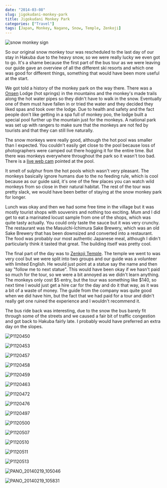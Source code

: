 ```yaml
---
date: "2014-03-08"
slug: jigokudani-monkey-park
title: Jigokudani Monkey Park
categories: ["Travel"]
tags: [Japan, Monkey, Nagano, Snow, Temple, Zenkoji]
---
```


![snow monkey sign](snow-monkey-sign.jpg)

So our original snow monkey tour was rescheduled to the last day of our stay in Hakuba due to the heavy snow, so we were really lucky we even got to go. It's a shame because the first part of the bus tour as we were leaving our guide gave an overview of all the different ski resorts and which one was good for different things, something that would have been more useful at the start.

We got told a history of the monkey park on the way there. There was a [Onsen](http://en.wikipedia.org/wiki/Onsen) Lodge (hot springs) in the mountains and the monkey's made trails along the hot water pipes so they didn't have to walk in the snow. Eventually one of them must have fallen in or tried the water and they decided they liked spas and took over the lodge. Due to health and safety and the fact people don't like getting in a spa full of monkey poo, the lodge built a special pool further up the mountain just for the monkeys. A national park was set up with rangers to make sure that the monkeys are not fed by tourists and that they can still live naturally.

The snow monkeys were really good, although the hot pool was smaller than I expected. You couldn't easily get close to the pool because loss of photographers were camped out there hogging it for the entire time. But there was monkeys everywhere throughout the park so it wasn't too bad. There is a [live web cam](http://www.jigokudani-yaenkoen.co.jp/livecam/monkey/index.htm) pointed at the pool.

It smelt of sulphur from the hot pools which wasn't very pleasant. The monkeys basically ignore humans due to the no feeding rule, which is cool because as our guide said, it's one of the few places you can watch wild monkeys from so close in their natural habitat.
The rest of the tour was pretty slack, we would have been better of staying at the snow monkey park for longer.

Lunch was okay and then we had some free time in the village but it was mostly tourist shops with souvenirs and nothing too exciting. Mum and I did get to eat a marinated locust sample from one of the shops, which was quite tasty actually. You could only taste the sauce but it was very crunchy. The restaurant was the Masuichi-Ichimura Sake Brewery, which was an old Sake Brewery that has been downsized and converted into a restaurant. The food was probably our most authentic Japanese meal, although I didn't particularly think it tasted that great. The building itself was pretty cool.

The final part of the day was to [Zenkoji Temple](http://en.wikipedia.org/wiki/Zenk%C5%8D-ji). The temple we went to was very cool but we were split into two groups and our guide was a volunteer with limited English. He would just point at a statue say the name and then say "follow me to next statue". This would have been okay if we hasn't paid so much for the tour, so we were a bit annoyed as we didn't learn anything. The monkeys only cost $5 entry, but the tour was something like $140, so next time I would just get a hire car for the day and do it that way, as it was a bit of a waste of money. The guide from the company was quite good when we did have him, but the fact that we had paid for a tour and didn't really get one ruined the experience and I wouldn't recommend it.

The bus ride back was interesting, due to the snow the bus barely fit through some of the streets and we caused a fair bit of traffic congestion and got back to Hakuba fairly late. I probably would have preferred an extra day on the slopes.

![P1120450](p1120450.jpg)

![P1120453](p1120453.jpg)

![P1120457](p1120457.jpg)

![P1120458](p1120458.jpg)

![P1120459](p1120459.jpg)

![P1120463](p1120463.jpg)

![P1120472](p1120472.jpg)

![P1120476](p1120476.jpg)

![P1120497](p1120497.jpg)

![P1120500](p1120500.jpg)

![P1120507](p1120507.jpg)

![P1120510](p1120510.jpg)

![P1120511](p1120511.jpg "One of 4 massive statues guarding the temple")

![P1120513](p1120513.jpg)

![PANO_20140219_105046](pano_20140219_105046.jpg)

![PANO_20140219_105831](pano_20140219_105831.jpg)
